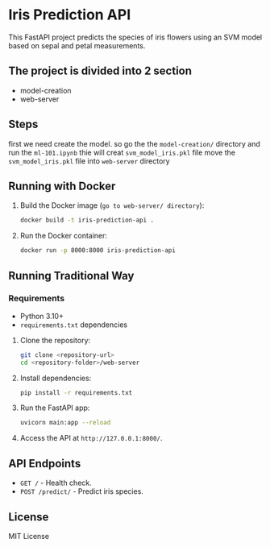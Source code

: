 # Iris Prediction API

This FastAPI project predicts the species of iris flowers using an SVM model based on sepal and petal measurements.

## The project is divided into 2 section
- model-creation 
- web-server

## Steps
first we need create the model. so go the the ``model-creation/`` directory and run the ``ml-101.ipynb`` thie will creat `svm_model_iris.pkl`
file move the `svm_model_iris.pkl` file into `web-server` directory 


## Running with Docker

1. Build the Docker image (`go to web-server/ directory`):
    ```bash
    docker build -t iris-prediction-api .
    ```

2. Run the Docker container:
    ```bash
    docker run -p 8000:8000 iris-prediction-api
    ```



## Running Traditional Way

### Requirements
- Python 3.10+
- `requirements.txt` dependencies


1. Clone the repository:
    ```bash
    git clone <repository-url>
    cd <repository-folder>/web-server
    ```

2. Install dependencies:
    ```bash
    pip install -r requirements.txt
    ```

3. Run the FastAPI app:
    ```bash
    uvicorn main:app --reload
    ```

4. Access the API at `http://127.0.0.1:8000/`.


## API Endpoints
- `GET /` - Health check.
- `POST /predict/` - Predict iris species.

## License
MIT License
